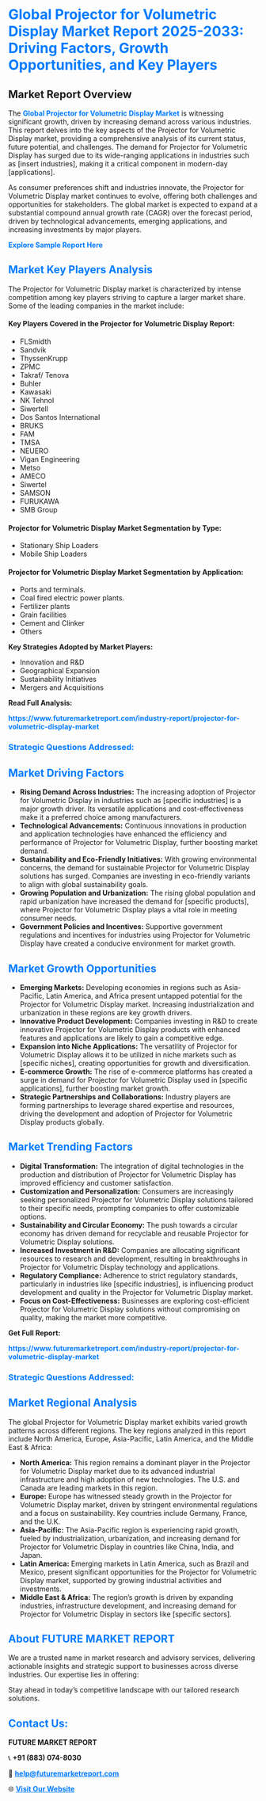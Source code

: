 <h1 style="color: #007BFF;">Global Projector for Volumetric Display Market Report 2025-2033: Driving Factors, Growth Opportunities, and Key Players</h1>

<section id="overview">
<h2>Market Report Overview</h2>
<p>The <a href="https://www.futuremarketreport.com/industry-report/projector-for-volumetric-display-market" style="color: #007BFF; text-decoration: none;"><strong>Global Projector for Volumetric Display Market</strong></a> is witnessing significant growth, driven by increasing demand across various industries. This report delves into the key aspects of the Projector for Volumetric Display market, providing a comprehensive analysis of its current status, future potential, and challenges. The demand for Projector for Volumetric Display has surged due to its wide-ranging applications in industries such as [insert industries], making it a critical component in modern-day [applications].</p>
<p>As consumer preferences shift and industries innovate, the Projector for Volumetric Display market continues to evolve, offering both challenges and opportunities for stakeholders. The global market is expected to expand at a substantial compound annual growth rate (CAGR) over the forecast period, driven by technological advancements, emerging applications, and increasing investments by major players.</p>
</section>

<section id="overview">
<p><a href="https://www.futuremarketreport.com/request-sample/reportId=35800" style="color: #007BFF; text-decoration: none;"><strong>Explore Sample Report Here</strong></a></p>
</section>

<section id="key-players">
<h2 style="color: #007BFF;">Market Key Players Analysis</h2>
<p>The Projector for Volumetric Display market is characterized by intense competition among key players striving to capture a larger market share. Some of the leading companies in the market include:</p>
<h4>Key Players Covered in the Projector for Volumetric Display Report:</h4>
<ul><li>FLSmidth</li><li>Sandvik</li><li>ThyssenKrupp</li><li>ZPMC</li><li>Takraf/ Tenova</li><li>Buhler</li><li>Kawasaki</li><li>NK Tehnol</li><li>Siwertell</li><li>Dos Santos International</li><li>BRUKS</li><li>FAM</li><li>TMSA</li><li>NEUERO</li><li>Vigan Engineering</li><li>Metso</li><li>AMECO</li><li>Siwertel</li><li>SAMSON</li><li>FURUKAWA</li><li>SMB Group</li></ul>
<h4>Projector for Volumetric Display Market Segmentation by Type:</h4>
<ul><li>Stationary Ship Loaders</li><li>Mobile Ship Loaders</li></ul>

<h4>Projector for Volumetric Display Market Segmentation by Application:</h4>
<ul><li>Ports and terminals.</li><li>Coal fired electric power plants.</li><li>Fertilizer plants</li><li>Grain facilities</li><li>Cement and Clinker</li><li>Others</li></ul>
<p><strong>Key Strategies Adopted by Market Players:</strong></p>
<ul>
<li>Innovation and R&D</li>
<li>Geographical Expansion</li>
<li>Sustainability Initiatives</li>
<li>Mergers and Acquisitions</li>
</ul>
</section>

<section>
<p><strong>Read Full Analysis: </strong></p><a href="https://www.futuremarketreport.com/industry-report/projector-for-volumetric-display-market" style="color: #007BFF; text-decoration: none;"><strong>https://www.futuremarketreport.com/industry-report/projector-for-volumetric-display-market</strong></a>
<h3 style="color: #007BFF;">Strategic Questions Addressed:</h3>
</section>

<section id="driving-factors">
<h2 style="color: #007BFF;">Market Driving Factors</h2>
<ul>
<li><strong>Rising Demand Across Industries:</strong> The increasing adoption of Projector for Volumetric Display in industries such as [specific industries] is a major growth driver. Its versatile applications and cost-effectiveness make it a preferred choice among manufacturers.</li>
<li><strong>Technological Advancements:</strong> Continuous innovations in production and application technologies have enhanced the efficiency and performance of Projector for Volumetric Display, further boosting market demand.</li>
<li><strong>Sustainability and Eco-Friendly Initiatives:</strong> With growing environmental concerns, the demand for sustainable Projector for Volumetric Display solutions has surged. Companies are investing in eco-friendly variants to align with global sustainability goals.</li>
<li><strong>Growing Population and Urbanization:</strong> The rising global population and rapid urbanization have increased the demand for [specific products], where Projector for Volumetric Display plays a vital role in meeting consumer needs.</li>
<li><strong>Government Policies and Incentives:</strong> Supportive government regulations and incentives for industries using Projector for Volumetric Display have created a conducive environment for market growth.</li>
</ul>
</section>

<section id="growth-opportunities">
<h2 style="color: #007BFF;">Market Growth Opportunities</h2>
<ul>
<li><strong>Emerging Markets:</strong> Developing economies in regions such as Asia-Pacific, Latin America, and Africa present untapped potential for the Projector for Volumetric Display market. Increasing industrialization and urbanization in these regions are key growth drivers.</li>
<li><strong>Innovative Product Development:</strong> Companies investing in R&D to create innovative Projector for Volumetric Display products with enhanced features and applications are likely to gain a competitive edge.</li>
<li><strong>Expansion into Niche Applications:</strong> The versatility of Projector for Volumetric Display allows it to be utilized in niche markets such as [specific niches], creating opportunities for growth and diversification.</li>
<li><strong>E-commerce Growth:</strong> The rise of e-commerce platforms has created a surge in demand for Projector for Volumetric Display used in [specific applications], further boosting market growth.</li>
<li><strong>Strategic Partnerships and Collaborations:</strong> Industry players are forming partnerships to leverage shared expertise and resources, driving the development and adoption of Projector for Volumetric Display products globally.</li>
</ul>
</section>

<section id="trending-factors">
<h2 style="color: #007BFF;">Market Trending Factors</h2>
<ul>
<li><strong>Digital Transformation:</strong> The integration of digital technologies in the production and distribution of Projector for Volumetric Display has improved efficiency and customer satisfaction.</li>
<li><strong>Customization and Personalization:</strong> Consumers are increasingly seeking personalized Projector for Volumetric Display solutions tailored to their specific needs, prompting companies to offer customizable options.</li>
<li><strong>Sustainability and Circular Economy:</strong> The push towards a circular economy has driven demand for recyclable and reusable Projector for Volumetric Display solutions.</li>
<li><strong>Increased Investment in R&D:</strong> Companies are allocating significant resources to research and development, resulting in breakthroughs in Projector for Volumetric Display technology and applications.</li>
<li><strong>Regulatory Compliance:</strong> Adherence to strict regulatory standards, particularly in industries like [specific industries], is influencing product development and quality in the Projector for Volumetric Display market.</li>
<li><strong>Focus on Cost-Effectiveness:</strong> Businesses are exploring cost-efficient Projector for Volumetric Display solutions without compromising on quality, making the market more competitive.</li>
</ul>
</section>

<section>
<p><strong>Get Full Report: </strong></p><a href="https://www.futuremarketreport.com/industry-report/projector-for-volumetric-display-market" style="color: #007BFF; text-decoration: none;"><strong>https://www.futuremarketreport.com/industry-report/projector-for-volumetric-display-market</strong></a>
<h3 style="color: #007BFF;">Strategic Questions Addressed:</h3>
</section>


<section id="regional-analysis">
<h2 style="color: #007BFF;">Market Regional Analysis</h2>
<p>The global Projector for Volumetric Display market exhibits varied growth patterns across different regions. The key regions analyzed in this report include North America, Europe, Asia-Pacific, Latin America, and the Middle East & Africa:</p>
<ul>
<li><strong>North America:</strong> This region remains a dominant player in the Projector for Volumetric Display market due to its advanced industrial infrastructure and high adoption of new technologies. The U.S. and Canada are leading markets in this region.</li>
<li><strong>Europe:</strong> Europe has witnessed steady growth in the Projector for Volumetric Display market, driven by stringent environmental regulations and a focus on sustainability. Key countries include Germany, France, and the U.K.</li>
<li><strong>Asia-Pacific:</strong> The Asia-Pacific region is experiencing rapid growth, fueled by industrialization, urbanization, and increasing demand for Projector for Volumetric Display in countries like China, India, and Japan.</li>
<li><strong>Latin America:</strong> Emerging markets in Latin America, such as Brazil and Mexico, present significant opportunities for the Projector for Volumetric Display market, supported by growing industrial activities and investments.</li>
<li><strong>Middle East & Africa:</strong> The region’s growth is driven by expanding industries, infrastructure development, and increasing demand for Projector for Volumetric Display in sectors like [specific sectors].</li>
</ul>
</section>

<footer>
<h2 style="color: #007BFF;">About FUTURE MARKET REPORT</h2>
<p>We are a trusted name in market research and advisory services, delivering actionable insights and strategic support to businesses across diverse industries. Our expertise lies in offering:</p>

<p>Stay ahead in today’s competitive landscape with our tailored research solutions.</p>

<h2 style="color: #007BFF;">Contact Us:</h2>
<p><strong>FUTURE MARKET REPORT</strong></p>
<p>📞 <strong>+91 (883) 074-8030</strong></p>
<p>📧 <strong><a href="mailto:help@futuremarketreport.com" style="color: #007BFF;">help@futuremarketreport.com</a></strong></p>
<p>🌐 <strong><a href="https://www.futuremarketreport.com/" style="color: #007BFF;">Visit Our Website</a></strong></p>
</footer>